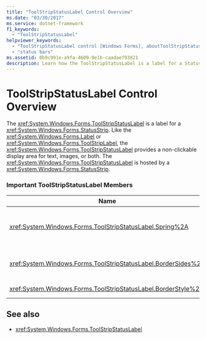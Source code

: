 ```yaml
---
title: "ToolStripStatusLabel Control Overview"
ms.date: "03/30/2017"
ms.service: dotnet-framework
f1_keywords:
  - "ToolStripStatusLabel"
helpviewer_keywords:
  - "ToolStripStatusLabel control [Windows Forms], aboutToolStripStatusLabel control"
  - "status bars"
ms.assetid: 0b9c991e-a9fa-4609-9e1b-caadaef93821
description: Learn how the ToolStripStatusLabel is a label for a StatusStrip and provides a non-clickable display area for text, images, or both.
---
```

# ToolStripStatusLabel Control Overview

The <xref:System.Windows.Forms.ToolStripStatusLabel> is a label for a <xref:System.Windows.Forms.StatusStrip>. Like the <xref:System.Windows.Forms.Label> or <xref:System.Windows.Forms.ToolStripLabel>, the <xref:System.Windows.Forms.ToolStripStatusLabel> provides a non-clickable display area for text, images, or both. The <xref:System.Windows.Forms.ToolStripStatusLabel> is hosted by a <xref:System.Windows.Forms.StatusStrip>.

### Important ToolStripStatusLabel Members

|Name|Description|
|----------|-----------------|
|<xref:System.Windows.Forms.ToolStripStatusLabel.Spring%2A>|Gets or sets a value indicating whether the <xref:System.Windows.Forms.ToolStripStatusLabel> automatically fills the available space on the <xref:System.Windows.Forms.StatusStrip> as the form is resized|
|<xref:System.Windows.Forms.ToolStripStatusLabel.BorderSides%2A>|Gets or sets a value that indicates which sides of the <xref:System.Windows.Forms.ToolStripStatusLabel> show borders.|
|<xref:System.Windows.Forms.ToolStripStatusLabel.BorderStyle%2A>|Gets or sets the border style of the <xref:System.Windows.Forms.ToolStripStatusLabel>.|

## See also

- <xref:System.Windows.Forms.ToolStripStatusLabel>
